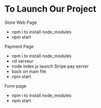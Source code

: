 # To Launch Our Project

Store Web Page
- npm i         to install node_modules
- npm start

Payment Page
- npm i         to install node_modules
- cd serveur
- node index.js    launch Stripe pay server
- back on main file
- npm start

Form page
- npm i         to install node_modules
- npm start

